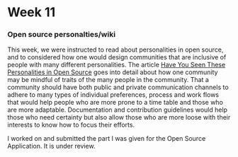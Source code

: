 # Week 11

### Open source personalties/wiki

This week, we were instructed to read about personalities in open source, and to considered how one would design communities that are inclusive of people with many different personalities. The article [Have You Seen These Personalities in Open Source](https://opensource.com/open-organization/18/11/design-communities-personality-types?utm_campaign=intrel) goes into detail about how one community may be mindful of traits of the many people in the community. That a community should have both public and private communication channels to adhere to many types of individual preferences, process and work flows that would help people who are more prone to a time table and those who are more adaptable. Documentation and contribution guidelines would help those who need certainty but also allow those who are more loose with their interests to know how to focus their efforts. 

I worked on and submitted the part I was given for the Open Source Application. It is under review. 
